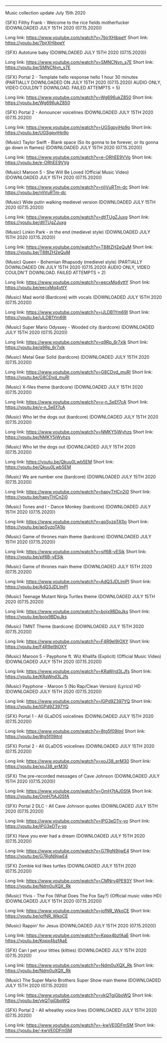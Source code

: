 
***

Music collection update July 15th 2020

{SFX} Filthy Frank - Welcome to the rice fields motherfucker (DOWNLOADED JULY 15TH 2020 (07.15.2020))

Long link: https://www.youtube.com/watch?v=7bjrXHibpeY
Short link: https://youtu.be/7bjrXHibpeY

{SFX} Autotune baby (DOWNLOADED JULY 15TH 2020 (07.15.2020))

Long link: https://www.youtube.com/watch?v=SMNCNyn_s7E
Short link: https://youtu.be/SMNCNyn_s7E

{SFX} Portal 2 - Template hello response hello 1 hour 30 minutes (PARTIALLY DOWNLOADED ON JULY 15TH 2020 (07.15.2020) AUDIO ONLY, VIDEO COULDN'T DOWNLOAD. FAILED ATTEMPTS = 5)

Long link: https://www.youtube.com/watch?v=Wg696ukZ850
Short link: https://youtu.be/Wg696ukZ850

{SFX} Portal 2 - Announcer voicelines (DOWNLOADED JULY 15TH 2020 (07.15.2020))

Long link: https://www.youtube.com/watch?v=UGSgpvjHp9o
Short link: https://youtu.be/UGSgpvjHp9o

{Music} Taylor Swift - Blank space (So its gonna to be forever, or its gonna go down in flames) (DOWNLOADED JULY 15TH 2020 (07.15.2020))

Long link: https://www.youtube.com/watch?v=e-ORhEE9VVg
Short link: https://youtu.be/e-ORhEE9VVg

{Music} Maroon 5 - She Will Be Loved (Official Music Video) (DOWNLOADED JULY 15TH 2020 (07.15.2020))

Long link: https://www.youtube.com/watch?v=nIjVuRTm-dc
Short link: https://youtu.be/nIjVuRTm-dc

{Music} Wide putin walking medievel version (DOWNLOADED JULY 15TH 2020 (07.15.2020))

Long link: https://www.youtube.com/watch?v=dtlTUgZJuxg
Short link: https://youtu.be/dtlTUgZJuxg

{Music} Linkin Park - in the end (medievel style) (DOWNLOADED JULY 15TH 2020 (07.15.2020))

Long link: https://www.youtube.com/watch?v=T88tZH2eQuM
Short link: https://youtu.be/T88tZH2eQuM

{Music} Queen - Bohemian Rhapsody (medievel style) (PARTIALLY DOWNLOADED ON JULY 15TH 2020 (07.15.2020) AUDIO ONLY, VIDEO COULDN'T DOWNLOAD. FAILED ATTEMPTS = 2)

Long link: https://www.youtube.com/watch?v=eecxMq4vttY
Short link: https://youtu.be/eecxMq4vttY

{Music} Mad world (Bardcore) with vocals (DOWNLOADED JULY 15TH 2020 (07.15.2020))

Long link: https://www.youtube.com/watch?v=jJLDB1Ym69I
Short link: https://youtu.be/jJLDB1Ym69I
 
{Music} Super Mario Odyssey - Wooded city (bardcore) (DOWNLOADED JULY 15TH 2020 (07.15.2020))

Long link: https://www.youtube.com/watch?v=q9Rp_6r7xIk
Short link: https://youtu.be/q9Rp_6r7xIk

{Music} Metal Gear Solid (bardcore) (DOWNLOADED JULY 15TH 2020 (07.15.2020))

Long link: https://www.youtube.com/watch?v=G8CDvd_muRI
Short link: https://youtu.be/G8CDvd_muRI

{Music} X-files theme (bardcore) (DOWNLOADED JULY 15TH 2020 (07.15.2020))

Long link: https://www.youtube.com/watch?v=v-n_5eEf7cA
Short link: https://youtu.be/v-n_5eEf7cA

{Music} Who let the dogs out (bardcore) (DOWNLOADED JULY 15TH 2020 (07.15.2020))

Long link: https://www.youtube.com/watch?v=NMKY5jWyhzs
Short link: https://youtu.be/NMKY5jWyhzs

{Music} Who let the dogs out (DOWNLOADED JULY 15TH 2020 (07.15.2020))

Long link: https://youtu.be/Qkuu0Lwb5EM
Short link: https://youtu.be/Qkuu0Lwb5EM

{Music} We are number one (bardcore) (DOWNLOADED JULY 15TH 2020 (07.15.2020))

Long link: https://www.youtube.com/watch?v=hapyTHCn2i0
Short link: https://youtu.be/hapyTHCn2i0

{Music} Tones and I - Dance Monkey (bardcore) (DOWNLOADED JULY 15TH 2020 (07.15.2020))

Long link: https://www.youtube.com/watch?v=apSyzpTA1lo
Short link: https://youtu.be/apSyzpTA1lo

{Music} Game of thrones main theme (bardcore) (DOWNLOADED JULY 15TH 2020 (07.15.2020))

Long link: https://www.youtube.com/watch?v=sjf6B-vESjk
Short link: https://youtu.be/sjf6B-vESjk

{Music} Game of thrones main theme (DOWNLOADED JULY 15TH 2020 (07.15.2020))

Long link: https://www.youtube.com/watch?v=AdQ3JDLlmPI
Short link: https://youtu.be/AdQ3JDLlmPI

{Music} Teenage Mutant Ninja Turtles theme (DOWNLOADED JULY 15TH 2020 (07.15.2020))

Long link: https://www.youtube.com/watch?v=bojx9BDpJks
Short link: https://youtu.be/bojx9BDpJks

{Music} TMNT Theme (bardcore) (DOWNLOADED JULY 15TH 2020 (07.15.2020))

Long link: https://www.youtube.com/watch?v=F4R9el9iOXY
Short link: https://youtu.be/F4R9el9iOXY

{Music} Maroon 5 - Payphone ft. Wiz Khalifa (Explicit) (Official Music Video) (DOWNLOADED JULY 15TH 2020 (07.15.2020))

Long link: https://www.youtube.com/watch?v=KRaWnd3LJfs
Short link: https://youtu.be/KRaWnd3LJfs

{Music} Payphone - Maroon 5 (No Rap/Clean Version) (Lyrics) HD (DOWNLOADED JULY 15TH 2020 (07.15.2020))

Long link: https://www.youtube.com/watch?v=lGPd9Z397YQ
Short link: https://youtu.be/lGPd9Z397YQ 

{SFX} Portal 1 - All GLaDOS voicelines (DOWNLOADED JULY 15TH 2020 (07.15.2020))

Long link: https://www.youtube.com/watch?v=8tg5f09itnI
Short link: https://youtu.be/8tg5f09itnI

{SFX} Portal 2 - All GLaDOS voicelines (DOWNLOADED JULY 15TH 2020 (07.15.2020))

Long link: https://www.youtube.com/watch?v=xoJ38_erM30
Short link: https://youtu.be/xoJ38_erM30

{SFX} The pre-recorded messages of Cave Johnson (DOWNLOADED JULY 15TH 2020 (07.15.2020))

Long link: https://www.youtube.com/watch?v=OmH7tAJ0SfA
Short link: https://youtu.be/OmH7tAJ0SfA

{SFX} Portal 2 DLC - All Cave Johnson quotes (DOWNLOADED JULY 15TH 2020 (07.15.2020))

Long link: https://www.youtube.com/watch?v=IPG3eDTy-yo
Short link: https://youtu.be/IPG3eDTy-yo 

{SFX} Have you ever had a dream (DOWNLOADED JULY 15TH 2020 (07.15.2020))

Long link: https://www.youtube.com/watch?v=G7RgN9ijwE4
Short link: https://youtu.be/G7RgN9ijwE4

{SFX} Zombie kid likes turtles (DOWNLOADED JULY 15TH 2020 (07.15.2020))

Long link: https://www.youtube.com/watch?v=CMNry4PE93Y
Short link: https://youtu.be/Ndm0uXQX_Rk 

{Music} Ylvis - The Fox (What Does The Fox Say?) {Official music video HD} (DOWNLOADED JULY 15TH 2020 (07.15.2020))

Long link: https://www.youtube.com/watch?v=jofNR_WkoCE
Short link: https://youtu.be/jofNR_WkoCE

{Music} Rappin' for Jesus (DOWNLOADED JULY 15TH 2020 (07.15.2020))

Long link: https://www.youtube.com/watch?v=Kppx4bzfAaE
Short link: https://youtu.be/Kppx4bzfAaE

{SFX} Can I pet your titties (kitties) (DOWNLOADED JULY 15TH 2020 (07.15.2020))

Long link: https://www.youtube.com/watch?v=Ndm0uXQX_Rk
Short link: https://youtu.be/Ndm0uXQX_Rk

{Music} The Super Mario Brothers Super Show main theme (DOWNLOADED JULY 15TH 2020 (07.15.2020))

Long link: https://www.youtube.com/watch?v=vkQTgjGboWQ
Short link: https://youtu.be/vkQTgjGboWQ

{SFX} Portal 2 - All wheatley voice lines (DOWNLOADED JULY 15TH 2020 (07.15.2020))

Long link: https://www.youtube.com/watch?v=-kwVE0DFmSM
Short link: https://youtu.be/-kwVE0DFmSM

***

